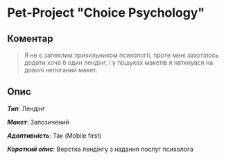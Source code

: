 # Pet-Project "Choice Psychology"

## Коментар

> Я не є запеклим прихильником психології, проте мені захотілось додати хоча б один лендінг, і у пошуках макетів я наткнувся на доволі непоганий макет.

## Опис

_**Тип**_: Лендінг

_**Макет**_: Запозичений

_**Адаптивність**_: Так (Mobile first)

_**Короткий опис**_: Верстка лендінгу з надання послуг психолога
